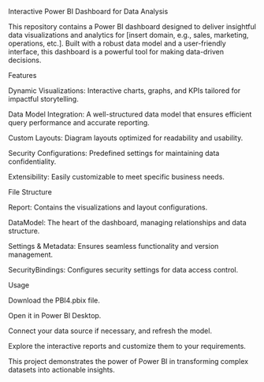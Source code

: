 Interactive Power BI Dashboard for Data Analysis

This repository contains a Power BI dashboard designed to deliver insightful data visualizations and analytics for [insert domain, e.g., sales, marketing, operations, etc.]. Built with a robust data model and a user-friendly interface, this dashboard is a powerful tool for making data-driven decisions.

Features

Dynamic Visualizations: Interactive charts, graphs, and KPIs tailored for impactful storytelling.

Data Model Integration: A well-structured data model that ensures efficient query performance and accurate reporting.

Custom Layouts: Diagram layouts optimized for readability and usability.

Security Configurations: Predefined settings for maintaining data confidentiality.

Extensibility: Easily customizable to meet specific business needs.

File Structure

Report: Contains the visualizations and layout configurations.

DataModel: The heart of the dashboard, managing relationships and data structure.

Settings & Metadata: Ensures seamless functionality and version management.

SecurityBindings: Configures security settings for data access control.

Usage

Download the PBI4.pbix file.

Open it in Power BI Desktop.

Connect your data source if necessary, and refresh the model.

Explore the interactive reports and customize them to your requirements.


This project demonstrates the power of Power BI in transforming complex datasets into actionable insights.
